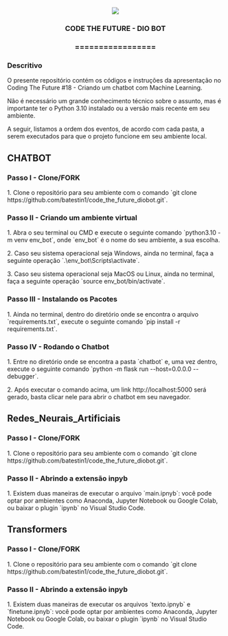<h1 align="center">
<img src="https://img.shields.io/static/v1?label=DIOBOT%20POR&message=MAYCON%20BATESTIN&color=7159c1&style=flat-square&logo=ghost"/>

<h3> <p align="center">CODE THE FUTURE - DIO BOT </p> </h3>
<h3> <p align="center"> ================= </p> </h3>

<h3> Descritivo </h3>

<p> O presente repositório contém os códigos e instruções da apresentação no Coding The Future #18 - Criando um chatbot com Machine Learning. </p>
<p> Não é necessário um grande conhecimento técnico sobre o assunto, mas é importante ter o Python 3.10 instalado ou a versão mais recente em seu ambiente. </p>
<p> A seguir, listamos a ordem dos eventos, de acordo com cada pasta, a serem executados para que o projeto funcione em seu ambiente local. </p>

## CHATBOT

### Passo I - Clone/FORK

<p> 1. Clone o repositório para seu ambiente com o comando `git clone https://github.com/batestin1/code_the_future_diobot.git`. </p>

### Passo II - Criando um ambiente virtual

<p> 1. Abra o seu terminal ou CMD e execute o seguinte comando `python3.10 -m venv env_bot`, onde `env_bot` é o nome do seu ambiente, a sua escolha. </p>
<p> 2. Caso seu sistema operacional seja Windows, ainda no terminal, faça a seguinte operação `.\env_bot\Scripts\activate`. </p>
<p> 3. Caso seu sistema operacional seja MacOS ou Linux, ainda no terminal, faça a seguinte operação `source env_bot/bin/activate`. </p>

### Passo III - Instalando os Pacotes

<p> 1. Ainda no terminal, dentro do diretório onde se encontra o arquivo `requirements.txt`, execute o seguinte comando `pip install -r requirements.txt`. </p>

### Passo IV - Rodando o Chatbot

<p> 1. Entre no diretório onde se encontra a pasta `chatbot` e, uma vez dentro, execute o seguinte comando `python -m flask run --host=0.0.0.0 --debugger`. </p>
<p> 2. Após executar o comando acima, um link http://localhost:5000 será gerado, basta clicar nele para abrir o chatbot em seu navegador. </p>

## Redes_Neurais_Artificiais

### Passo I - Clone/FORK

<p> 1. Clone o repositório para seu ambiente com o comando `git clone https://github.com/batestin1/code_the_future_diobot.git`. </p>

### Passo II - Abrindo a extensão inpyb

<p> 1. Existem duas maneiras de executar o arquivo `main.ipnyb`: você pode optar por ambientes como Anaconda, Jupyter Notebook ou Google Colab, ou baixar o plugin `ipynb` no Visual Studio Code. </p>

## Transformers

### Passo I - Clone/FORK

<p> 1. Clone o repositório para seu ambiente com o comando `git clone https://github.com/batestin1/code_the_future_diobot.git`. </p>

### Passo II - Abrindo a extensão inpyb

<p> 1. Existem duas maneiras de executar os arquivos `texto.ipnyb` e `finetune.ipnyb`: você pode optar por ambientes como Anaconda, Jupyter Notebook ou Google Colab, ou baixar o plugin `ipynb` no Visual Studio Code. </p>
